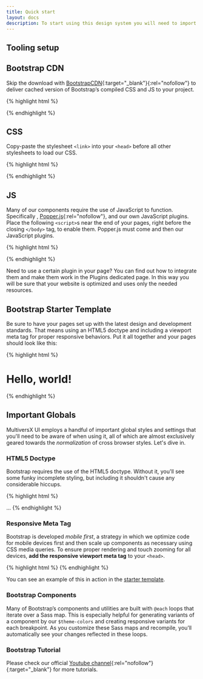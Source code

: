 ```yaml
---
title: Quick start
layout: docs
description: To start using this design system you will need to import some files in your current project or start from scratch using our template (scroll down in this page to view it).
---
```


## Tooling setup

## Bootstrap CDN

Skip the download with [BootstrapCDN](https://www.bootstrapcdn.com/){:target="_blank"}{:rel="nofollow"} to deliver cached version of Bootstrap’s compiled CSS and JS to your project.

{% highlight html %}
<!-- CSS only -->
<link href="https://cdn.jsdelivr.net/npm/bootstrap@5.2.2/dist/css/bootstrap.min.css" rel="stylesheet" integrity="sha384-Zenh87qX5JnK2Jl0vWa8Ck2rdkQ2Bzep5IDxbcnCeuOxjzrPF/et3URy9Bv1WTRi" crossorigin="anonymous">
<!-- JavaScript Bundle with Popper -->
<script src="https://cdn.jsdelivr.net/npm/bootstrap@5.2.2/dist/js/bootstrap.bundle.min.js" integrity="sha384-OERcA2EqjJCMA+/3y+gxIOqMEjwtxJY7qPCqsdltbNJuaOe923+mo//f6V8Qbsw3" crossorigin="anonymous"></script>
{% endhighlight %}

## CSS



Copy-paste the stylesheet `<link>` into your `<head>` before all other stylesheets to load our CSS.

{% highlight html %}
<!-- Fonts -->
<link href="https://fonts.googleapis.com/css?family=Open+Sans:300,400,600,700" rel="stylesheet">

<!-- Font Awesome Icons -->
<script src="https://kit.fontawesome.com/349ee9c857.js" crossorigin="anonymous"></script>

<!-- CSS Files -->
<link id="pagestyle" href="https://cdn.jsdelivr.net/gh/web3-creative-tim/elrond-elements@main/dist/css/elrond-elements.min.css" rel="stylesheet" />
{% endhighlight %}


## JS

Many of our components require the use of JavaScript to function. Specifically , [Popper.js](https://popper.js.org/){:rel="nofollow"}, and our own JavaScript plugins. Place the following `<script>`s near the end of your pages, right before the closing `</body>` tag, to enable them. Popper.js must come and then our JavaScript plugins.

{% highlight html %}
<!-- Core -->
<script src="https://cdn.jsdelivr.net/npm/@popperjs/core@2.11.6/dist/umd/popper.min.js" integrity="sha384-oBqDVmMz9ATKxIep9tiCxS/Z9fNfEXiDAYTujMAeBAsjFuCZSmKbSSUnQlmh/jp3" crossorigin="anonymous"></script>
<script src="https://cdn.jsdelivr.net/npm/bootstrap@5.2.2/dist/js/bootstrap.min.js" integrity="sha384-IDwe1+LCz02ROU9k972gdyvl+AESN10+x7tBKgc9I5HFtuNz0wWnPclzo6p9vxnk" crossorigin="anonymous"></script>


<!-- MultiversX UI JS -->
<script src="https://cdn.jsdelivr.net/gh/web3-creative-tim/elrond-elements@main/dist/js/elrond-elements.min.js"></script>
{% endhighlight %}

Need to use a certain plugin in your page? You can find out how to integrate them and make them work in the Plugins dedicated page. In this way you will be sure that your website is optimized and uses only the needed resources.

## Bootstrap Starter Template

Be sure to have your pages set up with the latest design and development standards. That means using an HTML5 doctype and including a viewport meta tag for proper responsive behaviors. Put it all together and your pages should look like this:

{% highlight html %}

<!DOCTYPE html>
<html lang="en">

<head>
  <meta charset="utf-8" />
  <meta name="viewport" content="width=device-width, initial-scale=1, shrink-to-fit=no">
  <link rel="apple-touch-icon" sizes="76x76" href="../assets/img/apple-icon.png">
  <link rel="icon" type="image/png" href="../assets/img/favicon.png">
  <title>
    MultiversX UI
  </title>
  <!--     Fonts and icons     -->
  <link href="https://fonts.googleapis.com/css?family=Open+Sans:300,400,600,700" rel="stylesheet" />

  <!-- Font Awesome Icons -->
  <script src="https://kit.fontawesome.com/349ee9c857.js" crossorigin="anonymous"></script>

  <!-- CSS Files -->
  <link id="pagestyle" href="" rel="stylesheet" />
</head>

<body class="g-sidenav-show bg-gray-100">

  <h1>Hello, world!</h1>

  <!--   Core JS Files   -->
  <script src="https://cdn.jsdelivr.net/npm/@popperjs/core@2.11.6/dist/umd/popper.min.js" integrity="sha384-oBqDVmMz9ATKxIep9tiCxS/Z9fNfEXiDAYTujMAeBAsjFuCZSmKbSSUnQlmh/jp3" crossorigin="anonymous"></script>
  <script src="https://cdn.jsdelivr.net/npm/bootstrap@5.2.2/dist/js/bootstrap.min.js" integrity="sha384-IDwe1+LCz02ROU9k972gdyvl+AESN10+x7tBKgc9I5HFtuNz0wWnPclzo6p9vxnk" crossorigin="anonymous"></script>


  <!-- Control Center for MultiversX UI: parallax effects, scripts for the example pages etc -->
  <script src="https://cdn.jsdelivr.net/gh/web3-creative-tim/elrond-elements@main/dist/js/elrond-elements.min.js"></script>
</body>

</html>



{% endhighlight %}

## Important Globals

MultiversX UI employs a handful of important global styles and settings that you'll need to be aware of when using it, all of which are almost exclusively geared towards the *normalization* of cross browser styles. Let's dive in.

### HTML5 Doctype

Bootstrap requires the use of the HTML5 doctype. Without it, you'll see some funky incomplete styling, but including it shouldn't cause any considerable hiccups.

{% highlight html %}
<!doctype html>
<html lang="en">
  ...
</html>
{% endhighlight %}

### Responsive Meta Tag

Bootstrap is developed *mobile first*, a strategy in which we optimize code for mobile devices first and then scale up components as necessary using CSS media queries. To ensure proper rendering and touch zooming for all devices, **add the responsive viewport meta tag** to your `<head>`.

{% highlight html %}
<meta name="viewport" content="width=device-width, initial-scale=1, shrink-to-fit=no">
{% endhighlight %}



You can see an example of this in action in the [starter template](#starter-template).

### Bootstrap Components

Many of Bootstrap’s components and utilities are built with `@each` loops that iterate over a Sass map. This is especially helpful for generating variants of a component by our `$theme-colors` and creating responsive variants for each breakpoint. As you customize these Sass maps and recompile, you’ll automatically see your changes reflected in these loops.

### Bootstrap Tutorial

Please check our official [Youtube channel](https://www.youtube.com/channel/UCVyTG4sCw-rOvB9oHkzZD1w/videos){:rel="nofollow"}{:target="_blank"} for more tutorials.
